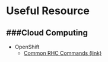 # Useful Resource

<script type="text/javascript" src="gitbook/app.js"></script>
<script type="text/javascript" src="js/general.js"></script>

###Cloud Computing
---
* OpenShift
  * [Common RHC Commands (link)](https://developers.openshift.com/managing-your-applications/common-rhc-commands.html)


